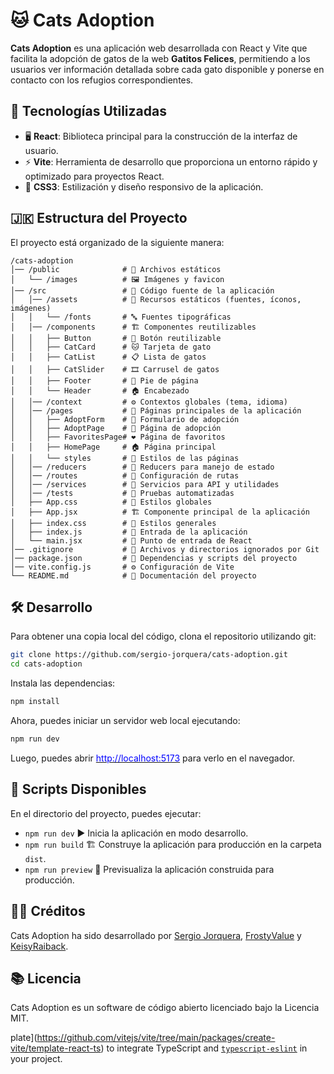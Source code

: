 # 🐱 Cats Adoption

**Cats Adoption** es una aplicación web desarrollada con React y Vite que facilita la adopción de gatos de la web **Gatitos Felices**, permitiendo a los usuarios ver información detallada sobre cada gato disponible y ponerse en contacto con los refugios correspondientes.

## 🚀 Tecnologías Utilizadas

- 🖥️ **React**: Biblioteca principal para la construcción de la interfaz de usuario.
- ⚡ **Vite**: Herramienta de desarrollo que proporciona un entorno rápido y optimizado para proyectos React.
- 🌈 **CSS3**: Estilización y diseño responsivo de la aplicación.

## 🇯️🇰 Estructura del Proyecto

El proyecto está organizado de la siguiente manera:

```
/cats-adoption
│── /public              # 📁 Archivos estáticos
│   └── /images          # 🖼️ Imágenes y favicon
│── /src                 # 📁 Código fuente de la aplicación
│   │── /assets          # 🎨 Recursos estáticos (fuentes, íconos, imágenes)
│   │   └── /fonts       # 🔤 Fuentes tipográficas
│   │── /components      # 🏗️ Componentes reutilizables
│   │   ├── Button       # 🔘 Botón reutilizable
│   │   ├── CatCard      # 🐱 Tarjeta de gato
│   │   ├── CatList      # 📋 Lista de gatos
│   │   ├── CatSlider    # 🎞️ Carrusel de gatos
│   │   ├── Footer       # 👣 Pie de página
│   │   └── Header       # 🏠 Encabezado
│   │── /context         # ⚙️ Contextos globales (tema, idioma)
│   │── /pages           # 📄 Páginas principales de la aplicación
│   │   ├── AdoptForm    # 📝 Formulario de adopción
│   │   ├── AdoptPage    # 🏡 Página de adopción
│   │   ├── FavoritesPage# ❤️ Página de favoritos
│   │   ├── HomePage     # 🏠 Página principal
│   │   └── styles       # 🎨 Estilos de las páginas
│   │── /reducers        # 🔄 Reducers para manejo de estado
│   │── /routes          # 🚏 Configuración de rutas
│   │── /services        # 🔧 Servicios para API y utilidades
│   │── /tests           # 🧪 Pruebas automatizadas
│   ├── App.css          # 🎨 Estilos globales
│   ├── App.jsx          # 🏗️ Componente principal de la aplicación
│   ├── index.css        # 🎨 Estilos generales
│   ├── index.js         # 🔰 Entrada de la aplicación
│   └── main.jsx         # 🚪 Punto de entrada de React
│── .gitignore           # 🚫 Archivos y directorios ignorados por Git
│── package.json         # 📜 Dependencias y scripts del proyecto
│── vite.config.js       # ⚙️ Configuración de Vite
└── README.md            # 📖 Documentación del proyecto
```

## 🛠️ Desarrollo

Para obtener una copia local del código, clona el repositorio utilizando git:

```bash
git clone https://github.com/sergio-jorquera/cats-adoption.git
cd cats-adoption
```

Instala las dependencias:

```bash
npm install
```

Ahora, puedes iniciar un servidor web local ejecutando:

```bash
npm run dev
```

Luego, puedes abrir [<span style="color:blue;">http://localhost:5173</span>](http://localhost:5173) para verlo en el navegador.

## 📝 Scripts Disponibles

En el directorio del proyecto, puedes ejecutar:

- `npm run dev` ▶️ Inicia la aplicación en modo desarrollo.
- `npm run build` 🏗️ Construye la aplicación para producción en la carpeta `dist`.
- `npm run preview` 👀 Previsualiza la aplicación construida para producción.

## 👨‍💻 Créditos

Cats Adoption ha sido desarrollado por [Sergio Jorquera](https://github.com/sergio-jorquera), [FrostyValue](https://github.com/FrostyValue) y [KeisyRaiback](https://github.com/KeisyRaiback).

## 📚 Licencia

Cats Adoption es un software de código abierto licenciado bajo la Licencia MIT.

plate](https://github.com/vitejs/vite/tree/main/packages/create-vite/template-react-ts) to integrate TypeScript and [`typescript-eslint`](https://typescript-eslint.io) in your project.
